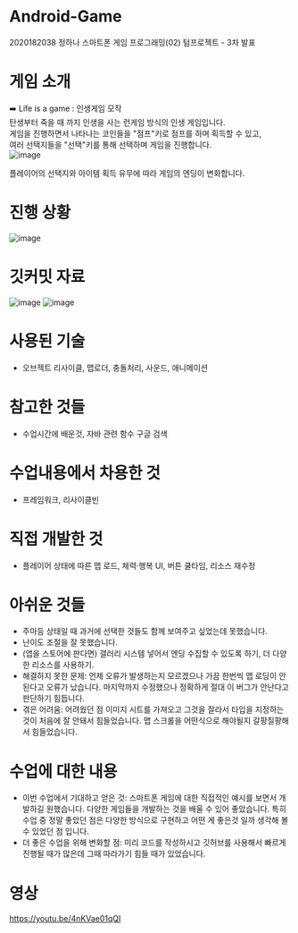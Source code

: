 # Android-Game
2020182038 정하나 스마트폰 게임 프로그래밍(02) 텀프로젝트 - 3차 발표

# 게임 소개
➡️ Life is a game : 인생게임 모작  
탄생부터 죽을 때 까지 인생을 사는 런게임 방식의 인생 게임입니다.<br/> 
게임을 진행하면서 나타나는 코인들을 "점프"키로 점프를 하며 획득할 수 있고,<br/>
여러 선택지들을 "선택"키를 통해 선택하며 게임을 진행합니다.<br/>
![image](https://user-images.githubusercontent.com/73771420/229375499-0a246779-467b-4f42-99ba-7219c42a142d.png)<br/> 

플레이어의 선택지와 아이템 획득 유무에 따라 게임의 엔딩이 변화합니다.


# 진행 상황
![image](https://github.com/onehana1/Android-Game/assets/73771420/e4079b5d-e223-4fa1-842b-4c270f337cca)

# 깃커밋 자료
![image](https://github.com/onehana1/Android-Game/assets/73771420/adce127a-185e-4684-a7fb-42ef0152f559)
![image](https://github.com/onehana1/Android-Game/assets/73771420/d376ef66-e6dc-487b-b370-e141c312ae5c)


# 사용된 기술
- 오브젝트 리사이클, 맵로더, 충돌처리, 사운드, 애니메이션

# 참고한 것들
- 수업시간에 배운것, 자바 관련 함수 구글 검색

# 수업내용에서 차용한 것
- 프레임워크, 리사이클빈

# 직접 개발한 것
- 플레이어 상태에 따른 맵 로드, 체력·행복 UI, 버튼 쿨타임, 리소스 재수정

# 아쉬운 것들
- 주마등 상태일 때 과거에 선택한 것들도 함께 보여주고 싶었는데 못했습니다.
- 난이도 조절을 잘 못했습니다.
- (앱을 스토어에 판다면) 갤러리 시스템 넣어서 엔딩 수집할 수 있도록 하기, 더 다양한 리소스를 사용하기.
- 해결하지 못한 문제: 언제 오류가 발생하는지 모르겠으나 가끔 한번씩 맵 로딩이 안된다고 오류가 났습니다. 마지막까지 수정했으나 정확하게 절대 이 버그가 안난다고 판단하기 힘듭니다.
- 겪은 어려움: 어려웠던 점 이미지 시트를 가져오고 그것을 잘라서 타입을 지정하는 것이 처음에 잘 안돼서 힘들었습니다. 맵 스크롤을 어떤식으로 해야될지 갈팡질팡해서 힘들었습니다.

# 수업에 대한 내용
- 이번 수업에서 기대하고 얻은 것: 스마트폰 게임에 대한 직접적인 예시를 보면서 개발하길 원했습니다. 다양한 게임들을 개발하는 것을 배울 수 있어 좋았습니다. 특히 수업 중 정말 좋았던 점은 다양한 방식으로 구현하고 어떤 게 좋은것 일까 생각해 볼 수 있었던 점 입니다.
- 더 좋은 수업을 위해 변화할 점: 미리 코드를 작성하시고 깃허브를 사용해서 빠르게 진행될 때가 많은데 그때 따라가기 힘들 때가 있었습니다. 

# 영상 
https://youtu.be/4nKVae01qQI

